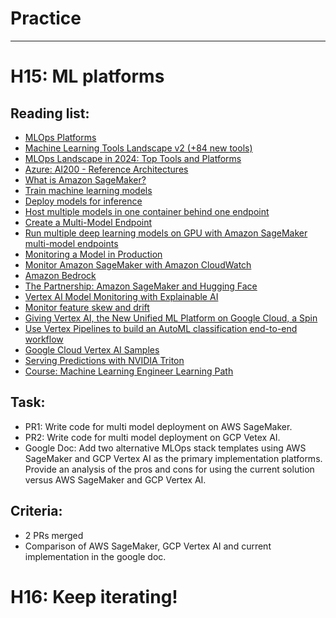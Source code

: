 # Practice 

*** 

# H15: ML platforms

## Reading list: 

- [MLOps Platforms](https://github.com/thoughtworks/mlops-platforms)
- [Machine Learning Tools Landscape v2 (+84 new tools)](https://huyenchip.com/2020/12/30/mlops-v2.html)
- [MLOps Landscape in 2024: Top Tools and Platforms](https://neptune.ai/blog/mlops-tools-platforms-landscape)
- [Azure: AI200 - Reference Architectures](https://github.com/microsoft/AI?tab=readme-ov-file)
- [What is Amazon SageMaker?](https://docs.aws.amazon.com/sagemaker/latest/dg/whatis.html)
- [Train machine learning models](https://docs.aws.amazon.com/sagemaker/latest/dg/train-model.html)
- [Deploy models for inference](https://docs.aws.amazon.com/sagemaker/latest/dg/deploy-model.html)
- [Host multiple models in one container behind one endpoint](https://docs.aws.amazon.com/sagemaker/latest/dg/multi-model-endpoints.html)
- [Create a Multi-Model Endpoint](https://docs.aws.amazon.com/sagemaker/latest/dg/create-multi-model-endpoint.html)
- [Run multiple deep learning models on GPU with Amazon SageMaker multi-model endpoints](https://aws.amazon.com/blogs/machine-learning/run-multiple-deep-learning-models-on-gpu-with-amazon-sagemaker-multi-model-endpoints/)
- [Monitoring a Model in Production](https://docs.aws.amazon.com/sagemaker/latest/dg/how-it-works-model-monitor.html)
- [Monitor Amazon SageMaker with Amazon CloudWatch](https://docs.aws.amazon.com/sagemaker/latest/dg/monitoring-cloudwatch.html)
- [Amazon Bedrock](https://aws.amazon.com/bedrock/)
- [The Partnership: Amazon SageMaker and Hugging Face](https://huggingface.co/blog/the-partnership-amazon-sagemaker-and-hugging-face)
- [Vertex AI Model Monitoring with Explainable AI](https://colab.research.google.com/github/GoogleCloudPlatform/vertex-ai-samples/blob/master/notebooks/official/model_monitoring/model_monitoring.ipynb#scrollTo=XV-vru2Pm1oX)
- [Monitor feature skew and drift](https://cloud.google.com/vertex-ai/docs/model-monitoring/using-model-monitoring#analyzing-skew-drift)
- [Giving Vertex AI, the New Unified ML Platform on Google Cloud, a Spin](https://towardsdatascience.com/giving-vertex-ai-the-new-unified-ml-platform-on-google-cloud-a-spin-35e0f3852f25)
- [Use Vertex Pipelines to build an AutoML classification end-to-end workflow](https://cloud.google.com/blog/topics/developers-practitioners/use-vertex-pipelines-build-automl-classification-end-end-workflow)
- [Google Cloud Vertex AI Samples](https://github.com/GoogleCloudPlatform/vertex-ai-samples)
- [Serving Predictions with NVIDIA Triton](https://cloud.google.com/vertex-ai/docs/predictions/using-nvidia-triton)
- [Course: Machine Learning Engineer Learning Path](https://www.cloudskillsboost.google/paths/17)

## Task:


- PR1: Write code for multi model deployment on AWS SageMaker.
- PR2: Write code for multi model deployment on GCP Vetex AI.
- Google Doc: Add two alternative MLOps stack templates using AWS SageMaker and GCP Vertex AI as the primary implementation platforms. Provide an analysis of the pros and cons for using the current solution versus AWS SageMaker and GCP Vertex AI.


## Criteria: 

- 2 PRs merged 
- Comparison of AWS SageMaker, GCP Vertex AI and current implementation in the google doc.


# H16: Keep iterating!

